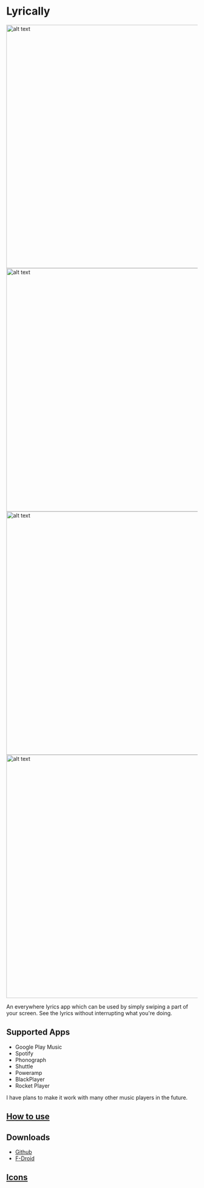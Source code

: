 # Lyrically

<img src="https://github.com/shkcodes/Lyrically/blob/master/screenshots/screenshot1.png" alt="alt text" height="640"> 
<img src="https://github.com/shkcodes/Lyrically/blob/master/screenshots/screenshot2.png" alt="alt text" height="640">
<img src="https://github.com/shkcodes/Lyrically/blob/master/screenshots/screenshot3.png" alt="alt text" height="640">
<img src="https://github.com/shkcodes/Lyrically/blob/master/screenshots/screenshot4.png" alt="alt text" height="640">




An everywhere lyrics app which can be used by simply swiping a part of your screen. See the lyrics without interrupting what you're doing.


## Supported Apps 
* Google Play Music
* Spotify
* Phonograph
* Shuttle
* Poweramp
* BlackPlayer
* Rocket Player




I have plans to make it work with many other music players in the future.



## [How to use](https://www.youtube.com/watch?v=g0XidfCGZHU)

## Downloads
* [Github](https://github.com/shkcodes/Lyrically/releases)
* [F-Droid](https://f-droid.org/repository/browse/?fdid=com.shkmishra.lyrically)

## [Icons](http://www.flaticon.com/)
